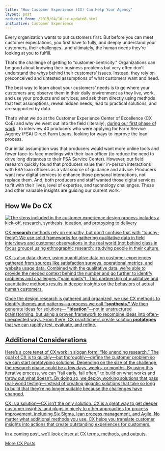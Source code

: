 ```yaml
---
title: "How Customer Experience (CX) Can Help Your Agency"
layout: post
redirect_from: /2019/04/10-cx-update8.html
initiative: Customer Experience
---
```


Every organization wants to put customers first. But before you can meet customer expectations, you first have to fully, and deeply understand your customers, their challenges...and ultimately, the human needs they’re looking at you to fulfill. 

That’s the challenge of getting to “customer-centricity." Organizations can be good about knowing their business problems but very often don’t understand the whys behind their customers’ issues. Instead, they rely on preconceived and untested assumptions of what customers want and need. 

The best way to learn about your customers’ needs is to go where your customers are; observe them in their daily environment as they live, work, and use your products and services; and ask them directly using methods that test assumptions, reveal hidden needs, lead to practical solutions, and are supported by data.

That’s what we do at the Customer Experience Center of Excellence (CX CoE) and why we went out into the field (literally), <a href="https://coe.gsa.gov/2018/08/03/cx-update-4.html">during our first phase of work</a> , to interview 40 producers who were applying for Farm Service Agency (FSA) Direct Farm Loans, looking for ways to improve the loan process. 

Our initial assumption was that producers would want more online tools and fewer face-to-face meetings with their loan officer (to reduce the need to drive long distances to their FSA Service Center). However, our field research quickly found that producers value their in-person interactions with FSA loan officers as a vital source of guidance and advice. Producers want new digital services to enhance those personal interactions, not replace them. And, both producers and staff wanted those digital services to fit with their lives, level of expertise, and technology challenges. These and other valuable insights are guiding our current work.

<h2> How We Do CX</h2>
<a href="{{site.baseurl}}/images/CXDesignProcess.png" target="_blank" rel="noopener noreferrer">
<img src="{{site.baseurl}}/images/CXDesignProcess.png" alt="The steps included in the customer experience design process includes a kick-off, research, synthesis, ideation, and protoyping to delivery" class="img-responsive">

CX <b>research</b> methods rely on empathy, but don’t confuse that with “touchy-feely”: We use solid frameworks for gathering qualitative data in field interviews and customer observations in the real world (not behind glass in focus groups) using ethnographic research: studying people in their culture.

CX is also data-driven, using quantitative data on customer experiences gathered from sources like satisfaction surveys, operational metrics, and website usage data. Combined with the qualitative data, we’re able to provide the needed context behind the number and go further to identify problems and challenges (“pain points”). This partnership of qualitative and quantitative methods results in deeper insights on the behaviors of actual human customers.

Once the design research is gathered and organized, we use CX methods to identify themes and patterns—a process we call <b>“synthesis.”</b> We then generate ideas for solutions—  <b>"ideation”</b>—not in unstructured brainstorming, but using a proven framework to recombine ideas into often-unexpected ways. From there, CX practitioners create solution <b>prototypes</b> that we can rapidly test, evaluate, and refine.

<h2>Additional Considerations</h2>

Here’s a core tenet of CX work in slogan form: “No unending research.” The goal of CX is to quickly—but thoroughly—define the customer problem so we can start prototyping solutions. Depending on the size of the challenge, the research phase could be a few days, weeks, or months. By using this iterative process, we can “fail early, fail often,” to build on what works and throw out what doesn’t. By doing so, we deploy working solutions that pass real-world testing—instead of creating gigantic solutions that take so long to build that they’re no longer suitable because the challenges have changed.

CX is a solution—CX isn’t the only solution. CX is a great way to get deeper customer insights, and plugs in nicely to other approaches for process improvement, including Six Sigma, lean process management, and Agile. No matter what additional methods you use, CX helps you translate customer insights into actions that create outstanding experiences for customers.

In a coming post, we’ll look closer at CX terms, methods, and outputs.

<a href="{{site.baseurl}}/coe/customer-experience.html#coe-updates" class="usa-button">More CX Posts</a> 
